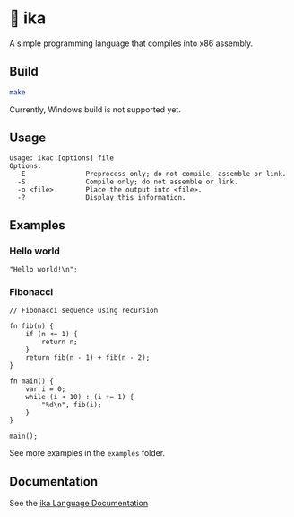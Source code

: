 # 🦑 ika

A simple programming language that compiles into x86 assembly.

## Build
```sh
make
```
Currently, Windows build is not supported yet.

## Usage
```
Usage: ikac [options] file
Options:
  -E               Preprocess only; do not compile, assemble or link.
  -S               Compile only; do not assemble or link.
  -o <file>        Place the output into <file>.
  -?               Display this information.
```

## Examples

### Hello world
```zig
"Hello world!\n";
```

### Fibonacci
```zig
// Fibonacci sequence using recursion

fn fib(n) {
    if (n <= 1) {
        return n;
    }
    return fib(n - 1) + fib(n - 2);
}

fn main() {
    var i = 0;
    while (i < 10) : (i += 1) {
        "%d\n", fib(i);
    }
}

main();
```

See more examples in the `examples` folder.

## Documentation

See the [ika Language Documentation](doc.md)
